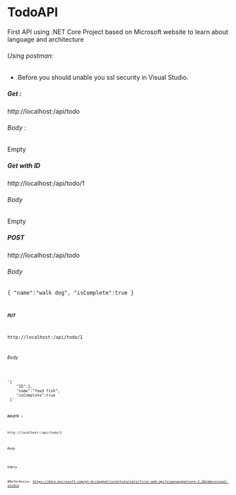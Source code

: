 # TodoAPI
First API using .NET Core
Project based on Microsoft website to learn about language and architecture

###### Using postman:
- Before you should unable you ssl security in Visual Studio.

##### Get :
http://localhost:<PORT>/api/todo
###### Body :
Empty


##### Get with ID
http://localhost:<PORT>/api/todo/1
###### Body 
Empty


##### POST
http://localhost:<PORT>/api/todo
###### Body

<code>{
"name":"walk dog",
"isComplete":true
}
<code>


##### PUT
http://localhost:<PORT>/api/todo/1
###### Body
<code>
'{
    "ID":1,
    "name":"feed fish",
    "isComplete":true
 }'
<code>

##### DELETE :
http://localhost:<PORT>/api/todo/1
###### Body 
Empty

#Referência:
https://docs.microsoft.com/pt-br/aspnet/core/tutorials/first-web-api?view=aspnetcore-2.2&tabs=visual-studio
